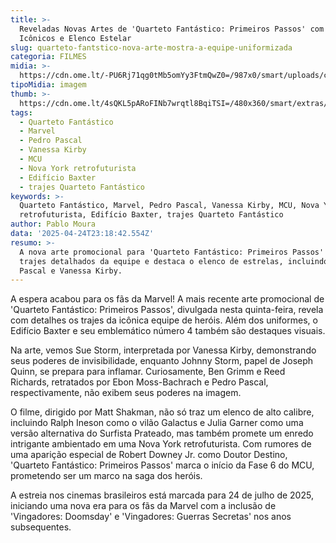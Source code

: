 ```yaml
---
title: >-
  Reveladas Novas Artes de 'Quarteto Fantástico: Primeiros Passos' com Trajes
  Icônicos e Elenco Estelar
slug: quarteto-fantstico-nova-arte-mostra-a-equipe-uniformizada
categoria: FILMES
midia: >-
  https://cdn.ome.lt/-PU6Rj71qg0tMb5omYy3FtmQwZ0=/987x0/smart/uploads/conteudo/fotos/Design_sem_nome_-_2025-04-24T194038.774.png
tipoMidia: imagem
thumb: >-
  https://cdn.ome.lt/4sQKL5pARoFINb7wrqtl8BqiTSI=/480x360/smart/extras/conteudos/Design_sem_nome_-_2025-04-24T194038.774.png
tags:
  - Quarteto Fantástico
  - Marvel
  - Pedro Pascal
  - Vanessa Kirby
  - MCU
  - Nova York retrofuturista
  - Edifício Baxter
  - trajes Quarteto Fantástico
keywords: >-
  Quarteto Fantástico, Marvel, Pedro Pascal, Vanessa Kirby, MCU, Nova York
  retrofuturista, Edifício Baxter, trajes Quarteto Fantástico
author: Pablo Moura
data: '2025-04-24T23:18:42.554Z'
resumo: >-
  A nova arte promocional para 'Quarteto Fantástico: Primeiros Passos' exibe os
  trajes detalhados da equipe e destaca o elenco de estrelas, incluindo Pedro
  Pascal e Vanessa Kirby.
---
```


A espera acabou para os fãs da Marvel! A mais recente arte promocional de 'Quarteto Fantástico: Primeiros Passos', divulgada nesta quinta-feira, revela com detalhes os trajes da icônica equipe de heróis. Além dos uniformes, o Edifício Baxter e seu emblemático número 4 também são destaques visuais. 

<blockquote class="twitter-tweet"><a href="https://twitter.com/user/status/1915427279515136088"></a></blockquote>

Na arte, vemos Sue Storm, interpretada por Vanessa Kirby, demonstrando seus poderes de invisibilidade, enquanto Johnny Storm, papel de Joseph Quinn, se prepara para inflamar. Curiosamente, Ben Grimm e Reed Richards, retratados por Ebon Moss-Bachrach e Pedro Pascal, respectivamente, não exibem seus poderes na imagem.

O filme, dirigido por Matt Shakman, não só traz um elenco de alto calibre, incluindo Ralph Ineson como o vilão Galactus e Julia Garner como uma versão alternativa do Surfista Prateado, mas também promete um enredo intrigante ambientado em uma Nova York retrofuturista. Com rumores de uma aparição especial de Robert Downey Jr. como Doutor Destino, 'Quarteto Fantástico: Primeiros Passos' marca o início da Fase 6 do MCU, prometendo ser um marco na saga dos heróis.

A estreia nos cinemas brasileiros está marcada para 24 de julho de 2025, iniciando uma nova era para os fãs da Marvel com a inclusão de 'Vingadores: Doomsday' e 'Vingadores: Guerras Secretas' nos anos subsequentes.
